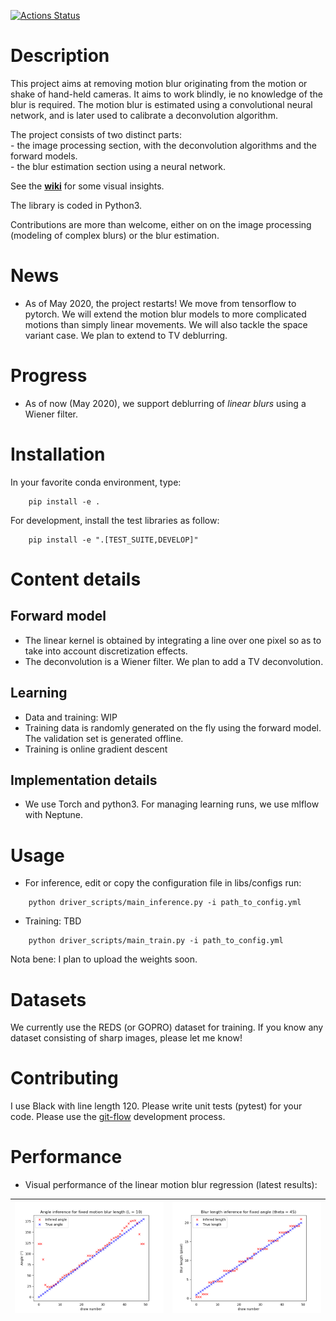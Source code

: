 [![Actions Status](https://github.com/luczeng/MotionBlur/workflows/Python%20package/badge.svg)](https://github.com/luczeng/MotionBlur/actions)

# Description
This project aims at removing motion blur originating from the motion or shake of hand-held cameras. It aims to work blindly, ie no knowledge of the blur is required. The motion blur is estimated using a convolutional neural network, and is later used to calibrate a deconvolution algorithm.  

The project consists of two distinct parts:    
	- the image processing section, with the deconvolution algorithms and the forward models.  
	- the blur estimation section using a neural network.  

See the **[wiki](https://github.com/luczeng/MotionBlur/wiki)** for some visual insights.  

The library is coded in Python3.

Contributions are more than welcome, either on on the image processing (modeling of complex blurs) or the blur estimation.

# News
- As of May 2020, the project restarts! We move from tensorflow to pytorch. We will extend the motion blur models to more complicated motions than simply linear movements. We will also tackle the space variant case. We plan to extend to TV deblurring. 

# Progress
- As of now (May 2020), we support deblurring of *linear blurs* using a Wiener filter.

# Installation
In your favorite conda environment, type:  
  
~~~
    pip install -e .
~~~

For development, install the test libraries as follow:

~~~
    pip install -e ".[TEST_SUITE,DEVELOP]"
~~~

# Content details
## Forward model
- The linear kernel is obtained by integrating a line over one pixel so as to take into account discretization effects.
- The deconvolution is a Wiener filter. We plan to add a TV deconvolution.

## Learning
- Data and training:  WIP
- Training data is randomly generated on the fly using the forward model. The validation set is generated offline.
- Training is online gradient descent

## Implementation details
- We use Torch and python3. For managing learning runs, we use mlflow with Neptune.

# Usage
- For inference, edit or copy the configuration file in libs/configs run:  

 
```
    python driver_scripts/main_inference.py -i path_to_config.yml
```
- Training: TBD
```
    python driver_scripts/main_train.py -i path_to_config.yml
```

Nota bene: I plan to upload the weights soon.

# Datasets

We currently use the REDS (or GOPRO) dataset for training. If you know any dataset consisting of sharp images, please let
me know!

# Contributing
I use Black with line length 120. Please write unit tests (pytest) for your code. Please use the
[git-flow](https://datasift.github.io/gitflow/IntroducingGitFlow.html) development
process.

# Performance
- Visual performance of the linear motion blur regression (latest results):

|![alt text](imgs/linear_motion_blur_perfomance_theta.png)             |![alt text](imgs/linear_motion_blur_perfomance_length.png) 
| ------------- |:-------------:|
